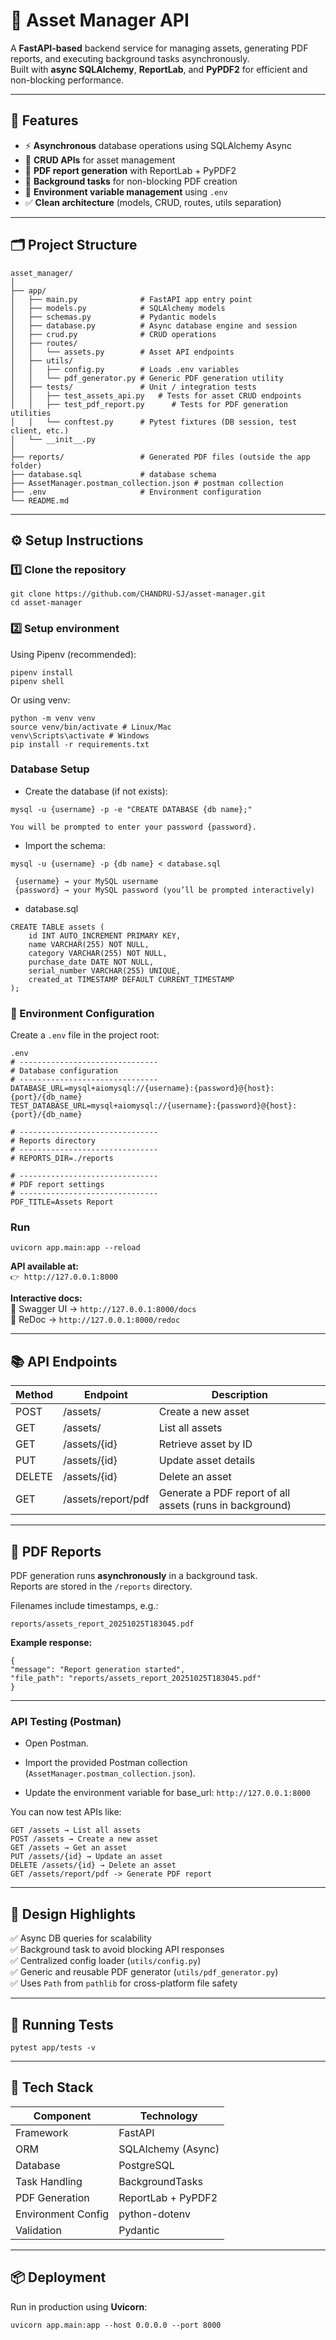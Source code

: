 # 🧾 Asset Manager API

A **FastAPI-based** backend service for managing assets, generating PDF reports, and executing background tasks asynchronously.  
Built with **async SQLAlchemy**, **ReportLab**, and **PyPDF2** for efficient and non-blocking performance.

---

## 🚀 Features

- ⚡ **Asynchronous** database operations using SQLAlchemy Async  
- 🧱 **CRUD APIs** for asset management  
- 📄 **PDF report generation** with ReportLab + PyPDF2  
- 🧰 **Background tasks** for non-blocking PDF creation  
- 🌱 **Environment variable management** using `.env`  
- ✅ **Clean architecture** (models, CRUD, routes, utils separation)

---

## 🗂️ Project Structure

```
asset_manager/
│
├── app/
│   ├── main.py              # FastAPI app entry point
│   ├── models.py            # SQLAlchemy models
│   ├── schemas.py           # Pydantic models
│   ├── database.py          # Async database engine and session
│   ├── crud.py              # CRUD operations
│   ├── routes/
│   │   └── assets.py        # Asset API endpoints
│   ├── utils/
│   │   ├── config.py        # Loads .env variables
│   │   └── pdf_generator.py # Generic PDF generation utility
│   ├── tests/               # Unit / integration tests
│   │   ├── test_assets_api.py   # Tests for asset CRUD endpoints
│   │   ├── test_pdf_report.py      # Tests for PDF generation utilities
│   │   └── conftest.py      # Pytest fixtures (DB session, test client, etc.)
│   └── __init__.py
│
├── reports/                 # Generated PDF files (outside the app folder)
├── database.sql             # database schema
├── AssetManager.postman_collection.json # postman collection
├── .env                     # Environment configuration
└── README.md
```

---

## ⚙️ Setup Instructions

### 1️⃣ Clone the repository

```
git clone https://github.com/CHANDRU-SJ/asset-manager.git
cd asset-manager
```
### 2️⃣ Setup environment

Using Pipenv (recommended):
```
pipenv install
pipenv shell
```

Or using venv:
```
python -m venv venv
source venv/bin/activate # Linux/Mac
venv\Scripts\activate # Windows
pip install -r requirements.txt
```

### Database Setup
- Create the database (if not exists):
```
mysql -u {username} -p -e "CREATE DATABASE {db name};"
```
    You will be prompted to enter your password {password}.

- Import the schema:

`mysql -u {username} -p {db name} < database.sql`

     {username} → your MySQL username
     {password} → your MySQL password (you’ll be prompted interactively)

- database.sql
```
CREATE TABLE assets (
    id INT AUTO_INCREMENT PRIMARY KEY,
    name VARCHAR(255) NOT NULL,
    category VARCHAR(255) NOT NULL,
    purchase_date DATE NOT NULL,
    serial_number VARCHAR(255) UNIQUE,
    created_at TIMESTAMP DEFAULT CURRENT_TIMESTAMP
);
```

### 🔑 Environment Configuration

Create a `.env` file in the project root:
```
.env
# -------------------------------
# Database configuration
# -------------------------------
DATABASE_URL=mysql+aiomysql://{username}:{password}@{host}:{port}/{db_name}
TEST_DATABASE_URL=mysql+aiomysql://{username}:{password}@{host}:{port}/{db_name}

# -------------------------------
# Reports directory
# -------------------------------
# REPORTS_DIR=./reports

# -------------------------------
# PDF report settings
# -------------------------------
PDF_TITLE=Assets Report
```

### Run
`uvicorn app.main:app --reload`


**API available at:**  
`👉 http://127.0.0.1:8000`

**Interactive docs:**  
📘 Swagger UI → `http://127.0.0.1:8000/docs`  
📗 ReDoc → `http://127.0.0.1:8000/redoc`

---

## 📚 API Endpoints

| Method | Endpoint | Description |
|--------|-----------|-------------|
| POST   | /assets/ | Create a new asset |
| GET    | /assets/ | List all assets |
| GET    | /assets/{id} | Retrieve asset by ID |
| PUT    | /assets/{id} | Update asset details |
| DELETE | /assets/{id} | Delete an asset |
| GET    | /assets/report/pdf | Generate a PDF report of all assets (runs in background) |

---

## 📄 PDF Reports

PDF generation runs **asynchronously** in a background task.  
Reports are stored in the `/reports` directory.

Filenames include timestamps, e.g.:

`reports/assets_report_20251025T183045.pdf`


**Example response:**
```
{
"message": "Report generation started",
"file_path": "reports/assets_report_20251025T183045.pdf"
}
```
---

### API Testing (Postman)

- Open Postman.
- Import the provided Postman collection (`AssetManager.postman_collection.json`).

- Update the environment variable for base_url:
`http://127.0.0.1:8000`

You can now test APIs like:
```
GET /assets → List all assets
POST /assets → Create a new asset
GET /assets → Get an asset
PUT /assets/{id} → Update an asset
DELETE /assets/{id} → Delete an asset
GET /assets/report/pdf -> Generate PDF report
```
---
## 🧠 Design Highlights

✅ Async DB queries for scalability  
✅ Background task to avoid blocking API responses  
✅ Centralized config loader (`utils/config.py`)  
✅ Generic and reusable PDF generator (`utils/pdf_generator.py`)  
✅ Uses `Path` from `pathlib` for cross-platform file safety

---

## 🧪 Running Tests

`pytest app/tests -v`

---

## 🧰 Tech Stack

| Component | Technology |
|-----------|-------------|
| Framework | FastAPI |
| ORM | SQLAlchemy (Async) |
| Database | PostgreSQL |
| Task Handling | BackgroundTasks |
| PDF Generation | ReportLab + PyPDF2 |
| Environment Config | python-dotenv |
| Validation | Pydantic |

---

## 📦 Deployment

Run in production using **Uvicorn**:

`uvicorn app.main:app --host 0.0.0.0 --port 8000`
